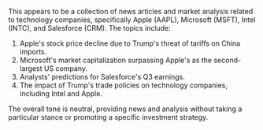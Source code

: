 This appears to be a collection of news articles and market analysis related to technology companies, specifically Apple (AAPL), Microsoft (MSFT), Intel (INTC), and Salesforce (CRM). The topics include:

1. Apple's stock price decline due to Trump's threat of tariffs on China imports.
2. Microsoft's market capitalization surpassing Apple's as the second-largest US company.
3. Analysts' predictions for Salesforce's Q3 earnings.
4. The impact of Trump's trade policies on technology companies, including Intel and Apple.

The overall tone is neutral, providing news and analysis without taking a particular stance or promoting a specific investment strategy.